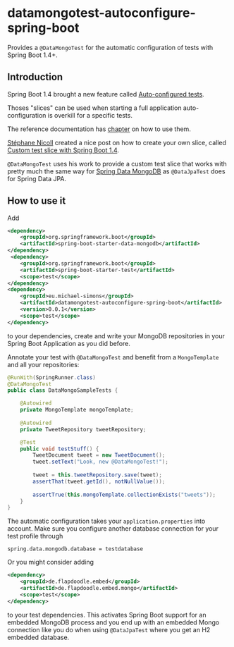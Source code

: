 # datamongotest-autoconfigure-spring-boot

Provides a `@DataMongoTest` for the automatic configuration of tests with Spring Boot 1.4+.

## Introduction

Spring Boot 1.4 brought a new feature called [Auto-configured tests](https://github.com/spring-projects/spring-boot/wiki/Spring-Boot-1.4-Release-Notes#auto-configured-tests). 

Thoses "slices" can be used when starting a full application auto-configuration is overkill for a specific tests.

The reference documentation has [chapter](http://docs.spring.io/spring-boot/docs/current-SNAPSHOT/reference/htmlsingle/#boot-features-testing-spring-boot-applications-testing-autoconfigured-tests) on how to use them. 

[Stéphane Nicoll](https://twitter.com/snicoll) created a nice post on how to create your own slice, called [Custom test slice with Spring Boot 1.4](https://spring.io/blog/2016/08/30/custom-test-slice-with-spring-boot-1-4). 

`@DataMongoTest` uses his work to provide a custom test slice that works with pretty much the same way for [Spring Data MongoDB](http://projects.spring.io/spring-data-mongodb/) as `@DataJpaTest` does for Spring Data JPA.

## How to use it

Add 

```xml
<dependency>
    <groupId>org.springframework.boot</groupId>
    <artifactId>spring-boot-starter-data-mongodb</artifactId>
</dependency>
 <dependency>
    <groupId>org.springframework.boot</groupId>
    <artifactId>spring-boot-starter-test</artifactId>
    <scope>test</scope>
</dependency>
<dependency>
    <groupId>eu.michael-simons</groupId>
    <artifactId>datamongotest-autoconfigure-spring-boot</artifactId>
    <version>0.0.1</version>
    <scope>test</scope>
</dependency>
```

to your dependencies, create and write your MongoDB repositories in your Spring Boot Application as you did before.

Annotate your test with `@DataMongoTest` and benefit from a `MongoTemplate` and all your repositories:

```java
@RunWith(SpringRunner.class)
@DataMongoTest
public class DataMongoSampleTests {

    @Autowired
    private MongoTemplate mongoTemplate;
    
    @Autowired
    private TweetRepository tweetRepository;

    @Test
    public void testStuff() {
        TweetDocument tweet = new TweetDocument();
        tweet.setText("Look, new @DataMongoTest!");
        
        tweet = this.tweetRepository.save(tweet);
        assertThat(tweet.getId(), notNullValue());
        
        assertTrue(this.mongoTemplate.collectionExists("tweets"));
    }
}
```

The automatic configuration takes your `application.properties` into account. Make sure you configure another database connection for your test profile through

```
spring.data.mongodb.database = testdatabase
```

Or you might consider adding 

```xml
<dependency>
    <groupId>de.flapdoodle.embed</groupId>
    <artifactId>de.flapdoodle.embed.mongo</artifactId>
    <scope>test</scope>
</dependency>
```

to your test dependencies. This activates Spring Boot support for an embedded MongoDB process and you end up with an embedded Mongo connection like you do when using `@DataJpaTest` where you get an H2 embedded database.